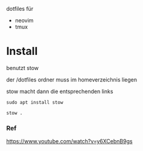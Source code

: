 
dotfiles für

- neovim
- tmux


# Install
benutzt stow

der /dotfiles ordner muss im homeverzeichnis liegen

stow macht dann die entsprechenden links

`sudo apt install stow`

`stow .`


### Ref
https://www.youtube.com/watch?v=y6XCebnB9gs
